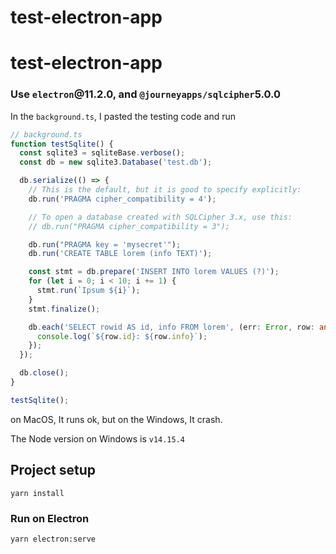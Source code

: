 # test-electron-app

# test-electron-app

### Use `electron`@11.2.0, and `@journeyapps/sqlcipher`5.0.0

In the `background.ts`, I pasted the testing code and run

```typescript
// background.ts
function testSqlite() {
  const sqlite3 = sqliteBase.verbose();
  const db = new sqlite3.Database('test.db');

  db.serialize(() => {
    // This is the default, but it is good to specify explicitly:
    db.run('PRAGMA cipher_compatibility = 4');

    // To open a database created with SQLCipher 3.x, use this:
    // db.run("PRAGMA cipher_compatibility = 3");

    db.run("PRAGMA key = 'mysecret'");
    db.run('CREATE TABLE lorem (info TEXT)');

    const stmt = db.prepare('INSERT INTO lorem VALUES (?)');
    for (let i = 0; i < 10; i += 1) {
      stmt.run(`Ipsum ${i}`);
    }
    stmt.finalize();

    db.each('SELECT rowid AS id, info FROM lorem', (err: Error, row: any) => {
      console.log(`${row.id}: ${row.info}`);
    });
  });

  db.close();
}

testSqlite();
```

on MacOS,  It runs ok, but on the Windows, It crash. 

The Node version on Windows is `v14.15.4`

## Project setup
```
yarn install
```

### Run on Electron
```
yarn electron:serve
```


